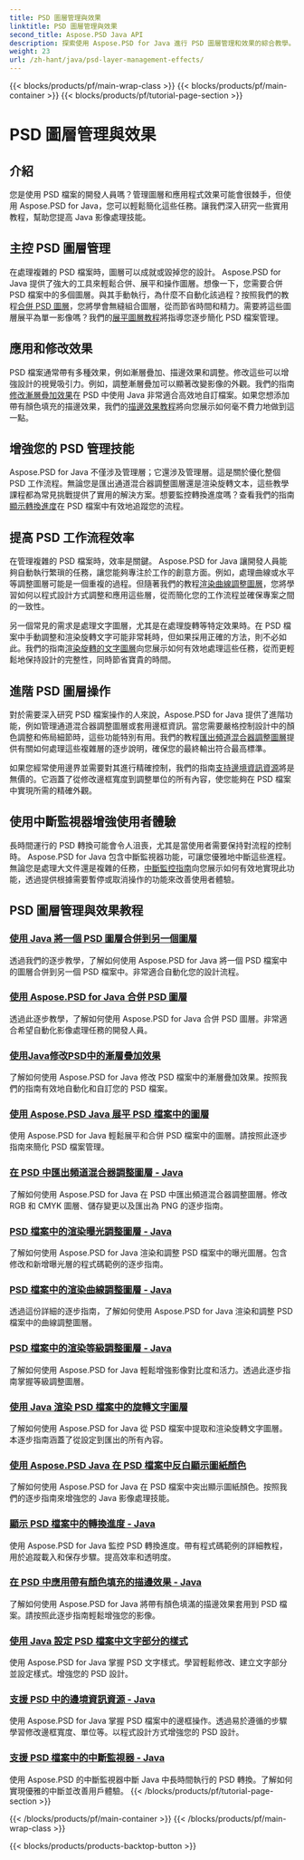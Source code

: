 ```yaml
---
title: PSD 圖層管理與效果
linktitle: PSD 圖層管理與效果
second_title: Aspose.PSD Java API
description: 探索使用 Aspose.PSD for Java 進行 PSD 圖層管理和效果的綜合教學。學習輕鬆合併、展平和自訂 PSD 圖層。
weight: 23
url: /zh-hant/java/psd-layer-management-effects/
---
```


{{< blocks/products/pf/main-wrap-class >}}
{{< blocks/products/pf/main-container >}}
{{< blocks/products/pf/tutorial-page-section >}}

# PSD 圖層管理與效果

## 介紹

您是使用 PSD 檔案的開發人員嗎？管理圖層和應用程式效果可能會很棘手，但使用 Aspose.PSD for Java，您可以輕鬆簡化這些任務。讓我們深入研究一些實用教程，幫助您提高 Java 影像處理技能。

## 主控 PSD 圖層管理

在處理複雜的 PSD 檔案時，圖層可以成就或毀掉您的設計。 Aspose.PSD for Java 提供了強大的工具來輕鬆合併、展平和操作圖層。想像一下，您需要合併 PSD 檔案中的多個圖層。與其手動執行，為什麼不自動化該過程？按照我們的教程[合併 PSD 圖層](./merge-psd-layers/)，您將學會無縫組合圖層，從而節省時間和精力。需要將這些圖層展平為單一影像嗎？我們的[展平圖層教程](./flatten-layers-psd-files/)將指導您逐步簡化 PSD 檔案管理。

## 應用和修改效果

PSD 檔案通常帶有多種效果，例如漸層疊加、描邊效果和調整。修改這些可以增強設計的視覺吸引力。例如，調整漸層疊加可以顯著改變影像的外觀。我們的指南[修改漸層疊加效果](./modify-gradient-overlay-effect-psd/)在 PSD 中使用 Java 非常適合高效地自訂檔案。如果您想添加帶有顏色填充的描邊效果，我們的[描邊效果教程](./apply-stroke-effect-color-fill-psd/)將向您展示如何毫不費力地做到這一點。

## 增強您的 PSD 管理技能

Aspose.PSD for Java 不僅涉及管理層；它還涉及管理層。這是關於優化整個 PSD 工作流程。無論您是匯出通道混合器調整圖層還是渲染旋轉文本，這些教學課程都為常見挑戰提供了實用的解決方案。想要監控轉換進度嗎？查看我們的指南[顯示轉換進度](./show-conversion-progress-psd-files/)在 PSD 檔案中有效地追蹤您的流程。

## 提高 PSD 工作流程效率

在管理複雜的 PSD 檔案時，效率是關鍵。 Aspose.PSD for Java 讓開發人員能夠自動執行繁瑣的任務，讓您能夠專注於工作的創意方面。例如，處理曲線或水平等調整圖層可能是一個重複的過程。但隨著我們的教程[渲染曲線調整圖層](./render-curves-adjustment-layer-psd/)，您將學習如何以程式設計方式調整和應用這些層，從而簡化您的工作流程並確保專案之間的一致性。

另一個常見的需求是處理文字圖層，尤其是在處理旋轉等特定效果時。在 PSD 檔案中手動調整和渲染旋轉文字可能非常耗時，但如果採用正確的方法，則不必如此。我們的指南[渲染旋轉的文字圖層](./render-rotated-text-layer-psd/)向您展示如何有效地處理這些任務，從而更輕鬆地保持設計的完整性，同時節省寶貴的時間。

## 進階 PSD 圖層操作

對於需要深入研究 PSD 檔案操作的人來說，Aspose.PSD for Java 提供了進階功能，例如管理通道混合器調整圖層或套用邊框資訊。當您需要嚴格控制設計中的顏色調整和佈局細節時，這些功能特別有用。我們的教程[匯出頻道混合器調整圖層](./export-channel-mixer-adjustment-layer-psd/)提供有關如何處理這些複雜層的逐步說明，確保您的最終輸出符合最高標準。

如果您經常使用邊界並需要對其進行精確控制，我們的指南[支持邊境資訊資源](./support-border-information-resource-psd/)將是無價的。它涵蓋了從修改邊框寬度到調整單位的所有內容，使您能夠在 PSD 檔案中實現所需的精確外觀。

## 使用中斷監視器增強使用者體驗

長時間運行的 PSD 轉換可能會令人沮喪，尤其是當使用者需要保持對流程的控制時。 Aspose.PSD for Java 包含中斷監視器功能，可讓您優雅地中斷這些進程。無論您是處理大文件還是複雜的任務，[中斷監控指南](./support-interrupt-monitor-psd-files/)向您展示如何有效地實現此功能，透過提供根據需要暫停或取消操作的功能來改善使用者體驗。

## PSD 圖層管理與效果教程
### [使用 Java 將一個 PSD 圖層合併到另一個圖層](./merge-one-psd-layer-to-another/)
透過我們的逐步教學，了解如何使用 Aspose.PSD for Java 將一個 PSD 檔案中的圖層合併到另一個 PSD 檔案中。非常適合自動化您的設計流程。
### [使用 Aspose.PSD for Java 合併 PSD 圖層](./merge-psd-layers/)
透過此逐步教學，了解如何使用 Aspose.PSD for Java 合併 PSD 圖層。非常適合希望自動化影像處理任務的開發人員。
### [使用Java修改PSD中的漸層疊加效果](./modify-gradient-overlay-effect-psd/)
了解如何使用 Aspose.PSD for Java 修改 PSD 檔案中的漸層疊加效果。按照我們的指南有效地自動化和自訂您的 PSD 檔案。
### [使用 Aspose.PSD Java 展平 PSD 檔案中的圖層](./flatten-layers-psd-files/)
使用 Aspose.PSD for Java 輕鬆展平和合併 PSD 檔案中的圖層。請按照此逐步指南來簡化 PSD 檔案管理。
### [在 PSD 中匯出頻道混合器調整圖層 - Java](./export-channel-mixer-adjustment-layer-psd/)
了解如何使用 Aspose.PSD for Java 在 PSD 中匯出頻道混合器調整圖層。修改 RGB 和 CMYK 圖層、儲存變更以及匯出為 PNG 的逐步指南。
### [PSD 檔案中的渲染曝光調整圖層 - Java](./render-exposure-adjustment-layer-psd/)
了解如何使用 Aspose.PSD for Java 渲染和調整 PSD 檔案中的曝光圖層。包含修改和新增曝光層的程式碼範例的逐步指南。
### [PSD 檔案中的渲染曲線調整圖層 - Java](./render-curves-adjustment-layer-psd/)
透過這份詳細的逐步指南，了解如何使用 Aspose.PSD for Java 渲染和調整 PSD 檔案中的曲線調整圖層。
### [PSD 檔案中的渲染等級調整圖層 - Java](./render-level-adjustment-layer-psd/)
了解如何使用 Aspose.PSD for Java 輕鬆增強影像對比度和活力。透過此逐步指南掌握等級調整圖層。
### [使用 Java 渲染 PSD 檔案中的旋轉文字圖層](./render-rotated-text-layer-psd/)
了解如何使用 Aspose.PSD for Java 從 PSD 檔案中提取和渲染旋轉文字圖層。本逐步指南涵蓋了從設定到匯出的所有內容。
### [使用 Aspose.PSD Java 在 PSD 檔案中反白顯示圖紙顏色](./highlight-sheet-color-psd-files/)
了解如何使用 Aspose.PSD for Java 在 PSD 檔案中突出顯示圖紙顏色。按照我們的逐步指南來增強您的 Java 影像處理技能。
### [顯示 PSD 檔案中的轉換進度 - Java](./show-conversion-progress-psd-files/)
使用 Aspose.PSD for Java 監控 PSD 轉換進度。帶有程式碼範例的詳細教程，用於追蹤載入和保存步驟。提高效率和透明度。
### [在 PSD 中應用帶有顏色填充的描邊效果 - Java](./apply-stroke-effect-color-fill-psd/)
了解如何使用 Aspose.PSD for Java 將帶有顏色填滿的描邊效果套用到 PSD 檔案。請按照此逐步指南輕鬆增強您的影像。
### [使用 Java 設定 PSD 檔案中文字部分的樣式](./style-text-portions-psd-files/)
使用 Aspose.PSD for Java 掌握 PSD 文字樣式。學習輕鬆修改、建立文字部分並設定樣式。增強您的 PSD 設計。
### [支援 PSD 中的邊境資訊資源 - Java](./support-border-information-resource-psd/)
使用 Aspose.PSD for Java 掌握 PSD 檔案中的邊框操作。透過易於遵循的步驟學習修改邊框寬度、單位等。以程式設計方式增強您的 PSD 設計。
### [支援 PSD 檔案中的中斷監視器 - Java](./support-interrupt-monitor-psd-files/)
使用 Aspose.PSD 的中斷監視器中斷 Java 中長時間執行的 PSD 轉換。了解如何實現優雅的中斷並改善用戶體驗。
{{< /blocks/products/pf/tutorial-page-section >}}

{{< /blocks/products/pf/main-container >}}
{{< /blocks/products/pf/main-wrap-class >}}

{{< blocks/products/products-backtop-button >}}

